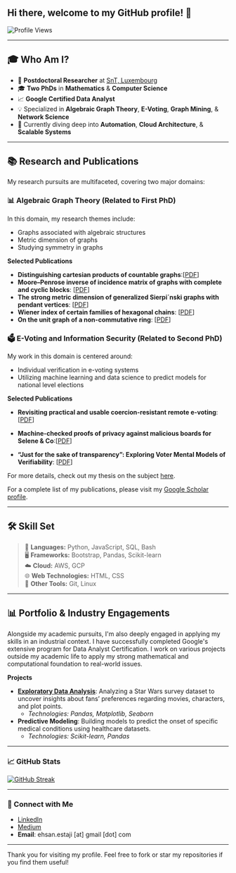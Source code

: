 ## Hi there, welcome to my GitHub profile! 👋

![Profile Views](https://komarev.com/ghpvc/?username=your-username)

---


## 🎓 Who Am I?

- 🔬 **Postdoctoral Researcher** at [SnT, Luxembourg](https://www.uni.lu/snt-en/)
- 🎓 **Two PhDs** in **Mathematics** & **Computer Science**
- 📈 **Google Certified Data Analyst**
- 💡 Specialized in **Algebraic Graph Theory**, **E-Voting**, **Graph Mining**, & **Network Science**
- 🌱 Currently diving deep into **Automation**, **Cloud Architecture**, & **Scalable Systems**

---

## 📚 Research and Publications

My research pursuits are multifaceted, covering two major domains:

### 📊 Algebraic Graph Theory (Related to First PhD)
In this domain, my research themes include:
- Graphs associated with algebraic structures
- Metric dimension of graphs
- Studying symmetry in graphs

**Selected Publications**
- **Distinguishing cartesian products of countable graphs**:[[PDF](https://home.agh.edu.pl/~pilsniak/24.pdf)]
- **Moore–Penrose inverse of incidence matrix of graphs with complete and cyclic blocks**: [[PDF](https://www.sciencedirect.com/science/article/pii/S0012365X18303145)]
- **The strong metric dimension of generalized Sierpi´nski graphs with pendant vertices**: [[PDF](https://amc-journal.eu/index.php/amc/article/view/813)]
- **Wiener index of certain families of hexagonal chains**: [[PDF](https://link.springer.com/article/10.1007/s12190-018-1177-9)]
- **On the unit graph of a non-commutative ring**: [[PDF](https://www.worldscientific.com/doi/abs/10.1142/S100538671500070X)]


### 🗳 E-Voting and Information Security (Related to Second PhD)
My work in this domain is centered around:
- Individual verification in e-voting systems
- Utilizing machine learning and data science to predict models for national level elections

**Selected Publications**
- **Revisiting practical and usable coercion-resistant remote e-voting**: [[PDF](https://link.springer.com/chapter/10.1007/978-3-030-60347-2_4)]
- **Machine-checked proofs of privacy against malicious boards for Selene & Co**:[[PDF](https://ieeexplore.ieee.org/abstract/document/9919663)]

- **“Just for the sake of transparency”: Exploring Voter Mental Models of Verifiability**: [[PDF](https://link.springer.com/chapter/10.1007/978-3-030-86942-7_11)]





For more details, check out my thesis on the subject [here](https://orbilu.uni.lu/handle/10993/57126).

For a complete list of my publications, please visit my [Google Scholar profile](https://scholar.google.com/citations?user=nK8EziQAAAAJ&hl=en).

---

## 🛠️ Skill Set


> 📘 **Languages:** Python, JavaScript, SQL, Bash  
> 🖥️ **Frameworks:** Bootstrap, Pandas, Scikit-learn  
> ☁️ **Cloud:** AWS, GCP  
> 🌐 **Web Technologies:** HTML, CSS  
> 🔧 **Other Tools:** Git, Linux  

---

## 📊 Portfolio & Industry Engagements

Alongside my academic pursuits, I'm also deeply engaged in applying my skills in an industrial context. I have successfully completed Google's extensive program for Data Analyst Certification. I work on various projects outside my academic life to apply my strong mathematical and computational foundation to real-world issues.

**Projects**

- **[Exploratory Data Analysis](https://github.com/ehsanestaji/Exploratory-Data-Analysis-EDA)**: Analyzing a Star Wars survey dataset to uncover insights about fans’ preferences regarding movies, characters, and plot points.
  - _Technologies: Pandas, Matplotlib, Seaborn_
- **Predictive Modeling**: Building models to predict the onset of specific medical conditions using healthcare datasets.
  - _Technologies: Scikit-learn, Pandas_

---

### 📈 GitHub Stats

[![GitHub Streak](http://github-readme-streak-stats.herokuapp.com?user=ehsanestaji&theme=dark&background=000000)](https://git.io/streak-stats)


---

### 🤝 Connect with Me

- [LinkedIn](https://www.linkedin.com/in/eestaji/)
- [Medium](https://medium.com/@ehsan.estaji)
- **Email**: ehsan.estaji [at] gmail [dot] com

---

Thank you for visiting my profile. Feel free to fork or star my repositories if you find them useful! 
